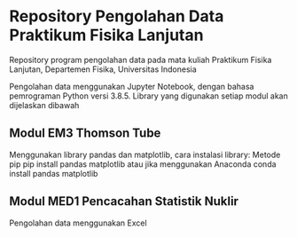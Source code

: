 # Repository Pengolahan Data Praktikum Fisika Lanjutan
Repository program pengolahan data pada mata kuliah Praktikum Fisika Lanjutan, Departemen Fisika, Universitas Indonesia

Pengolahan data menggunakan Jupyter Notebook, dengan bahasa pemrograman Python versi 3.8.5. Library yang digunakan setiap modul akan dijelaskan dibawah

## Modul EM3 Thomson Tube
Menggunakan library pandas dan matplotlib, cara instalasi library:
Metode pip
  pip install pandas matplotlib
atau jika menggunakan Anaconda
  conda install pandas matplotlib
  
## Modul MED1 Pencacahan Statistik Nuklir
Pengolahan data menggunakan Excel
